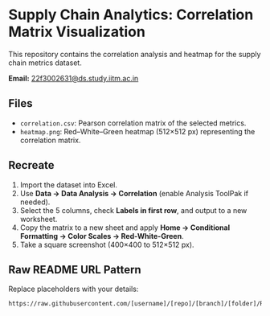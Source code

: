 # Supply Chain Analytics: Correlation Matrix Visualization

This repository contains the correlation analysis and heatmap for the supply chain metrics dataset.

**Email:** 22f3002631@ds.study.iitm.ac.in

## Files
- `correlation.csv`: Pearson correlation matrix of the selected metrics.
- `heatmap.png`: Red–White–Green heatmap (512×512 px) representing the correlation matrix.

## Recreate
1. Import the dataset into Excel.
2. Use **Data → Data Analysis → Correlation** (enable Analysis ToolPak if needed).
3. Select the 5 columns, check **Labels in first row**, and output to a new worksheet.
4. Copy the matrix to a new sheet and apply **Home → Conditional Formatting → Color Scales → Red-White-Green**.
5. Take a square screenshot (400×400 to 512×512 px).

## Raw README URL Pattern
Replace placeholders with your details:
```
https://raw.githubusercontent.com/[username]/[repo]/[branch]/[folder]/README.md
```
